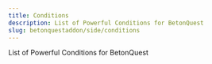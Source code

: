 ```yaml
---
title: Conditions
description: List of Powerful Conditions for BetonQuest
slug: betonquestaddon/side/conditions
---
```


List of Powerful Conditions for BetonQuest